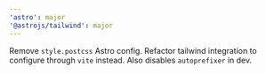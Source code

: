 ```yaml
---
'astro': major
'@astrojs/tailwind': major
---
```


Remove `style.postcss` Astro config. Refactor tailwind integration to configure through `vite` instead. Also disables `autoprefixer` in dev.
